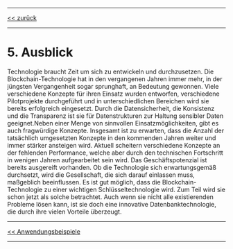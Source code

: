 ***

[<< zurück](Anwendungsbeispiele.md)

***

# 5. Ausblick

Technologie braucht Zeit um sich zu entwickeln und durchzusetzen. Die Blockchain-Technologie hat in den vergangenen Jahren immer mehr, in der jüngsten Vergangenheit sogar sprunghaft, an Bedeutung gewonnen. Viele verschiedene Konzepte für ihren Einsatz wurden entworfen, verschiedene Pilotprojekte durchgeführt und in unterschiedlichen Bereichen wird sie bereits erfolgreich eingesetzt. Durch die Datensicherheit, die Konsistenz und die Transparenz ist sie für Datenstrukturen zur Haltung sensibler Daten geeignet.Neben einer Menge von sinnvollen Einsatzmöglichkeiten, gibt es auch fragwürdige Konzepte. Insgesamt ist zu erwarten, dass die Anzahl der tatsächlich umgesetzten Konzepte in den kommenden Jahren weiter und immer stärker ansteigen wird. Aktuell scheitern verschiedene Konzepte an der fehlenden Performance, welche aber durch den technischen Fortschritt in wenigen Jahren aufgearbeitet sein wird. Das Geschäftspotenzial ist bereits ausgereift vorhanden. Ob die Technologie sich erwartungsgemäß durchsetzt, wird die Gesellschaft, die sich darauf einlassen muss, maßgeblich beeinflussen. Es ist gut möglich, dass die Blockchain-Technologie zu einer wichtigen Schlüsseltechnologie wird. Zum Teil wird sie schon jetzt als solche betrachtet. Auch wenn sie nicht alle existierenden Probleme lösen kann, ist sie doch eine innovative Datenbanktechnologie, die durch ihre vielen Vorteile überzeugt.


***

[<< Anwendungsbeispiele](Anwendungsbeispiele.md) 

***
